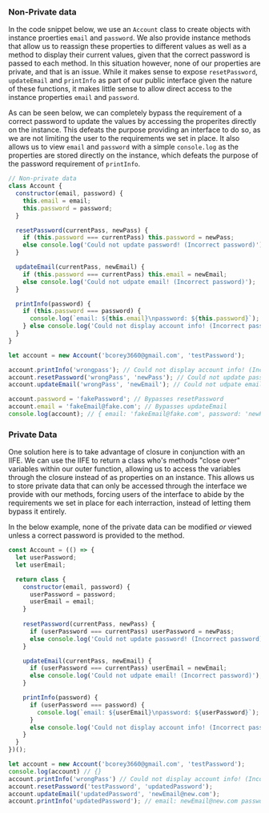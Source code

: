 ### Non-Private data ###
In the code snippet below, we use an `Account` class to create objects with instance proerties `email` and `password`. We also provide instance methods that allow us to reassign these properties to different values as well as a method to display their current values, given that the correct password is passed to each method. In this situation however, none of our properties are private, and that is an issue. While it makes sense to expose `resetPassword`, `updateEmail` and `printInfo` as part of our public interface given the nature of these functions, it makes little sense to allow direct access to the instance properties `email` and `password`.

As can be seen below, we can completely bypass the requirement of a correct password to update the values by accessing the properites directly on the instance. This defeats the purpose providing an interface to do so, as we are not limiting the user to the requirements we set in place. It also allows us to view `email` and `password` with a simple `console.log` as the properties are stored directly on the instance, which defeats the purpose of the password requirement of `printInfo`.

```javascript
// Non-private data
class Account {
  constructor(email, password) {
    this.email = email;
    this.password = password;
  }

  resetPassword(currentPass, newPass) {
    if (this.password === currentPass) this.password = newPass;
    else console.log('Could not update password! (Incorrect password)');
  }

  updateEmail(currentPass, newEmail) {
    if (this.password === currentPass) this.email = newEmail;
    else console.log('Could not udpate email! (Incorrect password)');
  }

  printInfo(password) {
    if (this.password === password) {
      console.log(`email: ${this.email}\npassword: ${this.password}`);
    } else console.log('Could not display account info! (Incorrect password)');
  }
}

let account = new Account('bcorey3660@gmail.com', 'testPassword');

account.printInfo('wrongpass'); // Could not display account info! (Incorrect password)
account.resetPassword('wrongPass', 'newPass'); // Could not update password! (Incorrect password)
account.updateEmail('wrongPass', 'newEmail'); // Could not udpate email! (Incorrect password)

account.password = 'fakePassword'; // Bypasses resetPassword
account.email = 'fakeEmail@fake.com'; // Bypasses updateEmail
console.log(account); // { email: 'fakeEmail@fake.com', password: 'newPassword' } // Bypases printInfo
```
### Private Data ###
One solution here is to take advantage of closure in conjunction with an IIFE. We can use the IIFE to return a class who's methods "close over" variables within our outer function, allowing us to access the variables through the closure instead of as properties on an instance. This allows us to store private data that can only be accessed through the interface we provide with our methods, forcing users of the interface to abide by the requirements we set in place for each interraction, instead of letting them bypass it entirely.

In the below example, none of the private data can be modified _or_ viewed unless a correct password is provided to the method.
```javascript
const Account = (() => {
  let userPassword;
  let userEmail;

  return class {
    constructor(email, password) {
      userPassword = password;
      userEmail = email;
    }
  
    resetPassword(currentPass, newPass) {
      if (userPassword === currentPass) userPassword = newPass;
      else console.log('Could not update password! (Incorrect password)');
    }

    updateEmail(currentPass, newEmail) {
      if (userPassword === currentPass) userEmail = newEmail;
      else console.log('Could not udpate email! (Incorrect password)');
    }

    printInfo(password) {
      if (userPassword === password) {
        console.log(`email: ${userEmail}\npassword: ${userPassword}`);
      }
      else console.log('Could not display account info! (Incorrect password)')
    }
  }
})();

let account = new Account('bcorey3660@gmail.com', 'testPassword');
console.log(account) // {}
account.printInfo('wrongPass') // Could not display account info! (Incorrect password)
account.resetPassword('testPassword', 'updatedPassword');
account.updateEmail('updatedPassword', 'newEmail@new.com');
account.printInfo('updatedPassword'); // email: newEmail@new.com password: updatedPassword
```
